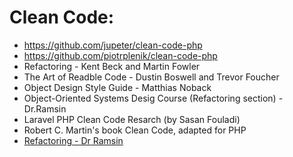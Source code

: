 # Clean Code:  
- https://github.com/jupeter/clean-code-php  
- https://github.com/piotrplenik/clean-code-php
- Refactoring - Kent Beck and Martin Fowler  
- The Art of Readble Code - Dustin Boswell and Trevor Foucher  
- Object Design Style Guide - Matthias Noback  
- Object-Oriented Systems Desig Course (Refactoring section) - Dr.Ramsin  
- Laravel PHP Clean Code Resarch (by Sasan Fouladi)  
- Robert C. Martin's book Clean Code, adapted for PHP  
- [Refactoring - Dr Ramsin](http://ocw.sharif.edu/course/id/443/%D8%AF%D8%A7%D9%86%D8%B4%DA%A9%D8%AF%D9%87-%D9%85%D9%87%D9%86%D8%AF%D8%B3%DB%8C-%DA%A9%D8%A7%D9%85%D9%BE%DB%8C%D9%88%D8%AA%D8%B1/%D8%A7%D9%84%DA%AF%D9%88%D9%87%D8%A7-%D8%AF%D8%B1-%D9%85%D9%87%D9%86%D8%AF%D8%B3%DB%8C-%D9%86%D8%B1%D9%85%E2%80%8C%D8%A7%D9%81%D8%B2%D8%A7%D8%B1.html)
